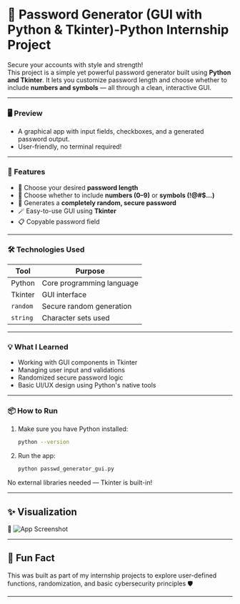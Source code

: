 # 🔐 Password Generator (GUI with Python & Tkinter)-Python Internship Project

Secure your accounts with style and strength!  
This project is a simple yet powerful password generator built using **Python and Tkinter**. It lets you customize password length and choose whether to include **numbers and symbols** — all through a clean, interactive GUI.

---

### 🖥️ Preview

- A graphical app with input fields, checkboxes, and a generated password output.
- User-friendly, no terminal required!

---

### 🚀 Features

- 🔢 Choose your desired **password length**
- 🔐 Choose whether to include **numbers (0–9)** or **symbols (!@#$...)**
- 🎲 Generates a **completely random, secure password**
- 🪄 Easy-to-use GUI using **Tkinter**
- 📋 Copyable password field

---

### 🛠️ Technologies Used

| Tool       | Purpose                   |
|------------|----------------------------|
| Python     | Core programming language  |
| Tkinter    | GUI interface              |
| `random`   | Secure random generation   |
| `string`   | Character sets used        |

---

### 💡 What I Learned

- Working with GUI components in Tkinter
- Managing user input and validations
- Randomized secure password logic
- Basic UI/UX design using Python's native tools

---

### 📦 How to Run

1. Make sure you have Python installed:
   ```bash
   python --version
2. Run the app:
    ```bash
    python passwd_generator_gui.py

  No external libraries needed — Tkinter is built-in!

---


## ✨ Visualization



















📸 ![App Screenshot](screenshot.png)

---

## 🧠 Fun Fact
This was built as part of my internship projects to explore user-defined functions, randomization, and basic cybersecurity principles 🛡️

---
